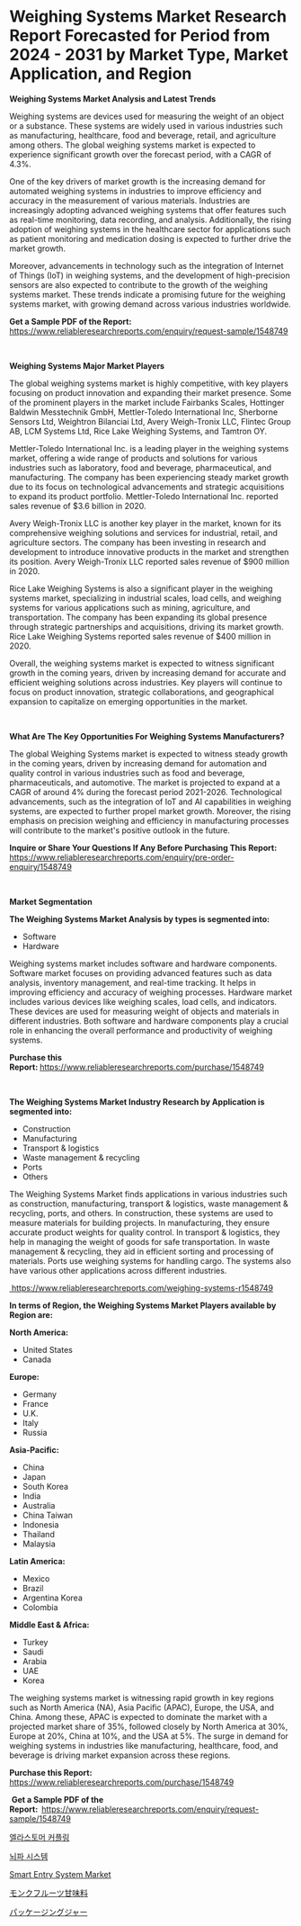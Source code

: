 <p><h1>Weighing Systems Market Research Report Forecasted for Period from 2024 -  2031 by Market Type, Market Application, and Region</h1></p><p><strong>Weighing Systems Market Analysis and Latest Trends</strong></p>
<p><p>Weighing systems are devices used for measuring the weight of an object or a substance. These systems are widely used in various industries such as manufacturing, healthcare, food and beverage, retail, and agriculture among others. The global weighing systems market is expected to experience significant growth over the forecast period, with a CAGR of 4.3%.</p><p>One of the key drivers of market growth is the increasing demand for automated weighing systems in industries to improve efficiency and accuracy in the measurement of various materials. Industries are increasingly adopting advanced weighing systems that offer features such as real-time monitoring, data recording, and analysis. Additionally, the rising adoption of weighing systems in the healthcare sector for applications such as patient monitoring and medication dosing is expected to further drive the market growth.</p><p>Moreover, advancements in technology such as the integration of Internet of Things (IoT) in weighing systems, and the development of high-precision sensors are also expected to contribute to the growth of the weighing systems market. These trends indicate a promising future for the weighing systems market, with growing demand across various industries worldwide.</p></p>
<p><strong>Get a Sample PDF of the Report:&nbsp;</strong> <a href="https://www.reliableresearchreports.com/enquiry/request-sample/1548749">https://www.reliableresearchreports.com/enquiry/request-sample/1548749</a></p>
<p>&nbsp;</p>
<p><strong>Weighing Systems Major Market Players</strong></p>
<p><p>The global weighing systems market is highly competitive, with key players focusing on product innovation and expanding their market presence. Some of the prominent players in the market include Fairbanks Scales, Hottinger Baldwin Messtechnik GmbH, Mettler-Toledo International Inc, Sherborne Sensors Ltd, Weightron Bilanciai Ltd, Avery Weigh-Tronix LLC, Flintec Group AB, LCM Systems Ltd, Rice Lake Weighing Systems, and Tamtron OY.</p><p>Mettler-Toledo International Inc. is a leading player in the weighing systems market, offering a wide range of products and solutions for various industries such as laboratory, food and beverage, pharmaceutical, and manufacturing. The company has been experiencing steady market growth due to its focus on technological advancements and strategic acquisitions to expand its product portfolio. Mettler-Toledo International Inc. reported sales revenue of $3.6 billion in 2020.</p><p>Avery Weigh-Tronix LLC is another key player in the market, known for its comprehensive weighing solutions and services for industrial, retail, and agriculture sectors. The company has been investing in research and development to introduce innovative products in the market and strengthen its position. Avery Weigh-Tronix LLC reported sales revenue of $900 million in 2020.</p><p>Rice Lake Weighing Systems is also a significant player in the weighing systems market, specializing in industrial scales, load cells, and weighing systems for various applications such as mining, agriculture, and transportation. The company has been expanding its global presence through strategic partnerships and acquisitions, driving its market growth. Rice Lake Weighing Systems reported sales revenue of $400 million in 2020.</p><p>Overall, the weighing systems market is expected to witness significant growth in the coming years, driven by increasing demand for accurate and efficient weighing solutions across industries. Key players will continue to focus on product innovation, strategic collaborations, and geographical expansion to capitalize on emerging opportunities in the market.</p></p>
<p>&nbsp;</p>
<p><strong>What Are The Key Opportunities For Weighing Systems Manufacturers?</strong></p>
<p><p>The global Weighing Systems market is expected to witness steady growth in the coming years, driven by increasing demand for automation and quality control in various industries such as food and beverage, pharmaceuticals, and automotive. The market is projected to expand at a CAGR of around 4% during the forecast period 2021-2026. Technological advancements, such as the integration of IoT and AI capabilities in weighing systems, are expected to further propel market growth. Moreover, the rising emphasis on precision weighing and efficiency in manufacturing processes will contribute to the market's positive outlook in the future.</p></p>
<p><strong>Inquire or Share Your Questions If Any Before Purchasing This Report:</strong> <a href="https://www.reliableresearchreports.com/enquiry/pre-order-enquiry/1548749">https://www.reliableresearchreports.com/enquiry/pre-order-enquiry/1548749</a></p>
<p>&nbsp;</p>
<p><strong>Market Segmentation</strong></p>
<p><strong>The Weighing Systems Market Analysis by types is segmented into:</strong></p>
<p><ul><li>Software</li><li>Hardware</li></ul></p>
<p><p>Weighing systems market includes software and hardware components. Software market focuses on providing advanced features such as data analysis, inventory management, and real-time tracking. It helps in improving efficiency and accuracy of weighing processes. Hardware market includes various devices like weighing scales, load cells, and indicators. These devices are used for measuring weight of objects and materials in different industries. Both software and hardware components play a crucial role in enhancing the overall performance and productivity of weighing systems.</p></p>
<p><strong>Purchase this Report:&nbsp;</strong><a href="https://www.reliableresearchreports.com/purchase/1548749">https://www.reliableresearchreports.com/purchase/1548749</a></p>
<p>&nbsp;</p>
<p><strong>The Weighing Systems Market Industry Research by Application is segmented into:</strong></p>
<p><ul><li>Construction</li><li>Manufacturing</li><li>Transport & logistics</li><li>Waste management & recycling</li><li>Ports</li><li>Others</li></ul></p>
<p><p>The Weighing Systems Market finds applications in various industries such as construction, manufacturing, transport & logistics, waste management & recycling, ports, and others. In construction, these systems are used to measure materials for building projects. In manufacturing, they ensure accurate product weights for quality control. In transport & logistics, they help in managing the weight of goods for safe transportation. In waste management & recycling, they aid in efficient sorting and processing of materials. Ports use weighing systems for handling cargo. The systems also have various other applications across different industries.</p></p>
<p><a href="https://www.reliableresearchreports.com/weighing-systems-r1548749">&nbsp;https://www.reliableresearchreports.com/weighing-systems-r1548749</a></p>
<p><strong>In terms of Region, the Weighing Systems Market Players available by Region are:</strong></p>
<p>
    <p> <strong> North America: </strong>
        <ul>
            <li>United States</li>
            <li>Canada</li>
        </ul>
        </p> 
    <p> <strong> Europe: </strong>
        <ul>
            <li>Germany</li>
            <li>France</li>
            <li>U.K.</li>
            <li>Italy</li>
            <li>Russia</li>
        </ul>
        </p> 
    <p> <strong> Asia-Pacific: </strong>
        <ul>
            <li>China</li>
            <li>Japan</li>
            <li>South Korea</li>
            <li>India</li>
            <li>Australia</li>
            <li>China Taiwan</li>
            <li>Indonesia</li>
            <li>Thailand</li>
            <li>Malaysia</li>
        </ul>
        </p> 
    <p> <strong> Latin America: </strong>
        <ul>
            <li>Mexico</li>
            <li>Brazil</li>
            <li>Argentina Korea</li>
            <li>Colombia</li>
        </ul>
        </p> 
    <p> <strong> Middle East & Africa: </strong>
        <ul>
            <li>Turkey</li>
            <li>Saudi</li>
            <li>Arabia</li>
            <li>UAE</li>
            <li>Korea</li>
        </ul>
    </p>
    </p>
<p><p>The weighing systems market is witnessing rapid growth in key regions such as North America (NA), Asia Pacific (APAC), Europe, the USA, and China. Among these, APAC is expected to dominate the market with a projected market share of 35%, followed closely by North America at 30%, Europe at 20%, China at 10%, and the USA at 5%. The surge in demand for weighing systems in industries like manufacturing, healthcare, food, and beverage is driving market expansion across these regions.</p></p>
<p><strong>Purchase this Report: </strong><a href="https://www.reliableresearchreports.com/purchase/1548749">https://www.reliableresearchreports.com/purchase/1548749</a></p>
<p>&nbsp;<strong>Get a Sample PDF of the Report:&nbsp;&nbsp;</strong><a href="https://www.reliableresearchreports.com/enquiry/request-sample/1548749">https://www.reliableresearchreports.com/enquiry/request-sample/1548749</a></p>
<p><strong></strong></p>
<p><p><a href="https://github.com/RonSpencer61/Market-Research-Report-List-1/blob/main/990183459470.md">엘라스토머 커플링</a></p><p><a href="https://github.com/vsap75a286l/Market-Research-Report-List-2/blob/main/702764161502.md">뇌파 시스템</a></p><p><a href="https://github.com/EbonyHane1955/Market-Research-Report-List-1/blob/main/smart-entry-system-market.md">Smart Entry System Market</a></p><p><a href="https://github.com/MosesSpinka1914/Market-Research-Report-List-1/blob/main/872914520107.md">モンクフルーツ甘味料</a></p><p><a href="https://github.com/lababdou/Market-Research-Report-List-3/blob/main/929741720103.md">パッケージングジャー</a></p></p>